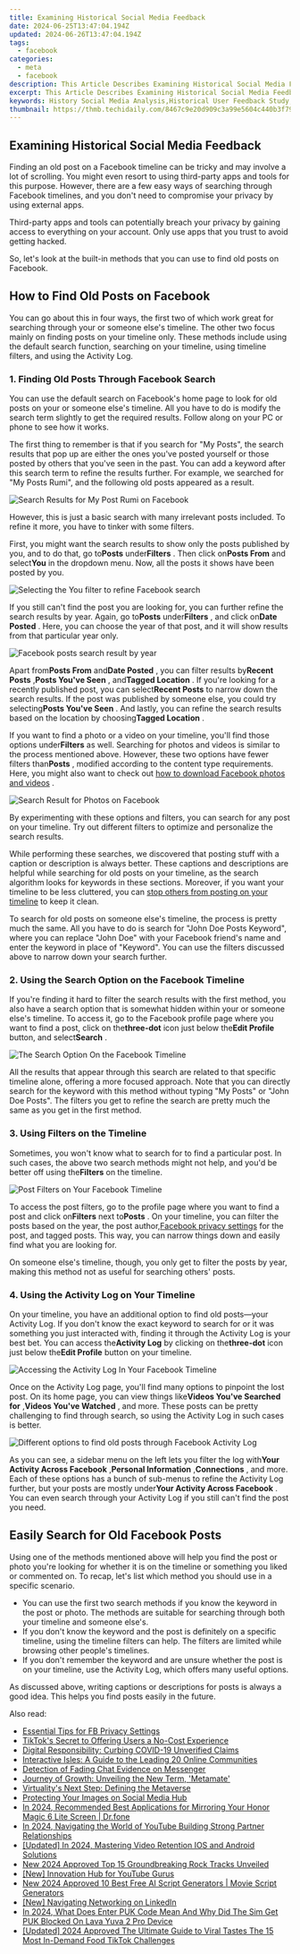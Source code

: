 ```yaml
---
title: Examining Historical Social Media Feedback
date: 2024-06-25T13:47:04.194Z
updated: 2024-06-26T13:47:04.194Z
tags:
  - facebook
categories:
  - meta
  - facebook
description: This Article Describes Examining Historical Social Media Feedback
excerpt: This Article Describes Examining Historical Social Media Feedback
keywords: History Social Media Analysis,Historical User Feedback Study,Social Media Insights Past,Feedback Trends Over Time,Social Networks Retrospective,Digital Age Reviews Examined,Historic Feedback Assessment
thumbnail: https://thmb.techidaily.com/8467c9e20d909c3a99e5604c440b3f79e42d4e9a9f150048899a6b75835712f0.jpg
---
```


## Examining Historical Social Media Feedback

 Finding an old post on a Facebook timeline can be tricky and may involve a lot of scrolling. You might even resort to using third-party apps and tools for this purpose. However, there are a few easy ways of searching through Facebook timelines, and you don't need to compromise your privacy by using external apps.

 Third-party apps and tools can potentially breach your privacy by gaining access to everything on your account. Only use apps that you trust to avoid getting hacked.

 So, let's look at the built-in methods that you can use to find old posts on Facebook.

## How to Find Old Posts on Facebook

 You can go about this in four ways, the first two of which work great for searching through your or someone else's timeline. The other two focus mainly on finding posts on your timeline only. These methods include using the default search function, searching on your timeline, using timeline filters, and using the Activity Log.

### 1\. Finding Old Posts Through Facebook Search

 You can use the default search on Facebook's home page to look for old posts on your or someone else's timeline. All you have to do is modify the search term slightly to get the required results. Follow along on your PC or phone to see how it works.

 The first thing to remember is that if you search for "My Posts", the search results that pop up are either the ones you've posted yourself or those posted by others that you've seen in the past. You can add a keyword after this search term to refine the results further. For example, we searched for "My Posts Rumi", and the following old posts appeared as a result.

![Search Results for My Post Rumi on Facebook](https://static1.makeuseofimages.com/wordpress/wp-content/uploads/2022/05/Search-Results-for-My-Post-Rumi-on-Facebook.jpg)

 However, this is just a basic search with many irrelevant posts included. To refine it more, you have to tinker with some filters.

 First, you might want the search results to show only the posts published by you, and to do that, go to**Posts** under**Filters** . Then click on**Posts From** and select**You** in the dropdown menu. Now, all the posts it shows have been posted by you.

![Selecting the You filter to refine Facebook search](https://static1.makeuseofimages.com/wordpress/wp-content/uploads/2022/05/Selecting-the-You-filter-to-refine-Facebook-search.jpg)

 If you still can't find the post you are looking for, you can further refine the search results by year. Again, go to**Posts** under**Filters** , and click on**Date Posted** . Here, you can choose the year of that post, and it will show results from that particular year only.

![Facebook posts search result by year](https://static1.makeuseofimages.com/wordpress/wp-content/uploads/2022/05/Facebook-posts-search-result-by-year.jpg)

 Apart from**Posts From** and**Date Posted** , you can filter results by**Recent Posts** ,**Posts You've Seen** , and**Tagged Location** . If you're looking for a recently published post, you can select**Recent Posts** to narrow down the search results. If the post was published by someone else, you could try selecting**Posts You've Seen** . And lastly, you can refine the search results based on the location by choosing**Tagged Location** .

 If you want to find a photo or a video on your timeline, you'll find those options under**Filters** as well. Searching for photos and videos is similar to the process mentioned above. However, these two options have fewer filters than**Posts** , modified according to the content type requirements. Here, you might also want to check out [how to download Facebook photos and videos](https://www.makeuseof.com/tag/7-ways-to-download-facebook-photos-videos-that-actually-still-work-in-2016/) .

![Search Result for Photos on Facebook](https://static1.makeuseofimages.com/wordpress/wp-content/uploads/2022/05/Search-Result-for-Photos-on-Facebook.jpg)

 By experimenting with these options and filters, you can search for any post on your timeline. Try out different filters to optimize and personalize the search results.

 While performing these searches, we discovered that posting stuff with a caption or description is always better. These captions and descriptions are helpful while searching for old posts on your timeline, as the search algorithm looks for keywords in these sections. Moreover, if you want your timeline to be less cluttered, you can [stop others from posting on your timeline](https://www.makeuseof.com/tag/stop-people-posting-facebook-timeline/) to keep it clean.

 To search for old posts on someone else's timeline, the process is pretty much the same. All you have to do is search for "John Doe Posts Keyword", where you can replace "John Doe" with your Facebook friend's name and enter the keyword in place of "Keyword". You can use the filters discussed above to narrow down your search further.

### 2\. Using the Search Option on the Facebook Timeline

 If you're finding it hard to filter the search results with the first method, you also have a search option that is somewhat hidden within your or someone else's timeline. To access it, go to the Facebook profile page where you want to find a post, click on the**three-dot** icon just below the**Edit Profile** button, and select**Search** .

![The Search Option On the Facebook Timeline](https://static1.makeuseofimages.com/wordpress/wp-content/uploads/2023/01/the-search-option-on-the-facebook-timeline.jpg)

 All the results that appear through this search are related to that specific timeline alone, offering a more focused approach. Note that you can directly search for the keyword with this method without typing "My Posts" or "John Doe Posts". The filters you get to refine the search are pretty much the same as you get in the first method.

### 3\. Using Filters on the Timeline

 Sometimes, you won't know what to search for to find a particular post. In such cases, the above two search methods might not help, and you'd be better off using the**Filters** on the timeline.

![Post Filters on Your Facebook Timeline](https://static1.makeuseofimages.com/wordpress/wp-content/uploads/2023/01/post-filters-on-your-facebook-timeline.jpg)

 To access the post filters, go to the profile page where you want to find a post and click on**Filters** next to**Posts** . On your timeline, you can filter the posts based on the year, the post author,[Facebook privacy settings](https://www.makeuseof.com/facebook-privacy-settings-you-should-change/) for the post, and tagged posts. This way, you can narrow things down and easily find what you are looking for.

 On someone else's timeline, though, you only get to filter the posts by year, making this method not as useful for searching others' posts.

### 4\. Using the Activity Log on Your Timeline

 On your timeline, you have an additional option to find old posts—your Activity Log. If you don't know the exact keyword to search for or it was something you just interacted with, finding it through the Activity Log is your best bet. You can access the**Activity Log** by clicking on the**three-dot** icon just below the**Edit Profile** button on your timeline.

![Accessing the Activity Log In Your Facebook Timeline](https://static1.makeuseofimages.com/wordpress/wp-content/uploads/2023/02/accessing-the-activity-log-in-your-facebook-timeline-1.jpg)

 Once on the Activity Log page, you'll find many options to pinpoint the lost post. On its home page, you can view things like**Videos You've Searched for** ,**Videos You've Watched** , and more. These posts can be pretty challenging to find through search, so using the Activity Log in such cases is better.

![Different options to find old posts through Facebook Activity Log](https://static1.makeuseofimages.com/wordpress/wp-content/uploads/2023/10/different-options-to-find-old-posts-through-facebook-activity-log.jpg)

 As you can see, a sidebar menu on the left lets you filter the log with**Your Activity Across Facebook** ,**Personal Information** ,**Connections** , and more. Each of these options has a bunch of sub-menus to refine the Activity Log further, but your posts are mostly under**Your Activity Across Facebook** . You can even search through your Activity Log if you still can't find the post you need.

## Easily Search for Old Facebook Posts

 Using one of the methods mentioned above will help you find the post or photo you're looking for whether it is on the timeline or something you liked or commented on. To recap, let's list which method you should use in a specific scenario.

* You can use the first two search methods if you know the keyword in the post or photo. The methods are suitable for searching through both your timeline and someone else's.
* If you don't know the keyword and the post is definitely on a specific timeline, using the timeline filters can help. The filters are limited while browsing other people's timelines.
* If you don't remember the keyword and are unsure whether the post is on your timeline, use the Activity Log, which offers many useful options.

 As discussed above, writing captions or descriptions for posts is always a good idea. This helps you find posts easily in the future.


<ins class="adsbygoogle"
     style="display:block"
     data-ad-format="autorelaxed"
     data-ad-client="ca-pub-7571918770474297"
     data-ad-slot="1223367746"></ins>



<ins class="adsbygoogle"
     style="display:block"
     data-ad-client="ca-pub-7571918770474297"
     data-ad-slot="8358498916"
     data-ad-format="auto"
     data-full-width-responsive="true"></ins>

<span class="atpl-alsoreadstyle">Also read:</span>
<div><ul>
<li><a href="https://facebook.techidaily.com/essential-tips-for-fb-privacy-settings/"><u>Essential Tips for FB Privacy Settings</u></a></li>
<li><a href="https://facebook.techidaily.com/tiktoks-secret-to-offering-users-a-no-cost-experience/"><u>TikTok's Secret to Offering Users a No-Cost Experience</u></a></li>
<li><a href="https://facebook.techidaily.com/digital-responsibility-curbing-covid-19-unverified-claims/"><u>Digital Responsibility: Curbing COVID-19 Unverified Claims</u></a></li>
<li><a href="https://facebook.techidaily.com/interactive-isles-a-guide-to-the-leading-20-online-communities/"><u>Interactive Isles: A Guide to the Leading 20 Online Communities</u></a></li>
<li><a href="https://facebook.techidaily.com/detection-of-fading-chat-evidence-on-messenger/"><u>Detection of Fading Chat Evidence on Messenger</u></a></li>
<li><a href="https://facebook.techidaily.com/journey-of-growth-unveiling-the-new-term-metamate/"><u>Journey of Growth: Unveiling the New Term, 'Metamate'</u></a></li>
<li><a href="https://facebook.techidaily.com/virtualitys-next-step-defining-the-metaverse/"><u>Virtuality's Next Step: Defining the Metaverse</u></a></li>
<li><a href="https://facebook.techidaily.com/protecting-your-images-on-social-media-hub/"><u>Protecting Your Images on Social Media Hub</u></a></li>
<li><a href="https://screen-mirror.techidaily.com/in-2024-recommended-best-applications-for-mirroring-your-honor-magic-6-lite-screen-drfone-by-drfone-android/"><u>In 2024, Recommended Best Applications for Mirroring Your Honor Magic 6 Lite Screen | Dr.fone</u></a></li>
<li><a href="https://youtube-stream.techidaily.com/in-2024-navigating-the-world-of-youtube-building-strong-partner-relationships/"><u>In 2024, Navigating the World of YouTube  Building Strong Partner Relationships</u></a></li>
<li><a href="https://tiktok-videos.techidaily.com/updated-in-2024-mastering-video-retention-ios-and-android-solutions/"><u>[Updated] In 2024, Mastering Video Retention  IOS and Android Solutions</u></a></li>
<li><a href="https://audio-editing.techidaily.com/new-2024-approved-top-15-groundbreaking-rock-tracks-unveiled/"><u>New 2024 Approved Top 15 Groundbreaking Rock Tracks Unveiled</u></a></li>
<li><a href="https://facebook-video-share.techidaily.com/new-innovation-hub-for-youtube-gurus/"><u>[New] Innovation Hub for YouTube Gurus</u></a></li>
<li><a href="https://ai-voice-clone.techidaily.com/new-2024-approved-10-best-free-ai-script-generators-movie-script-generators/"><u>New 2024 Approved 10 Best Free AI Script Generators | Movie Script Generators</u></a></li>
<li><a href="https://extra-skills.techidaily.com/new-navigating-networking-on-linkedin/"><u>[New] Navigating Networking on LinkedIn</u></a></li>
<li><a href="https://sim-unlock.techidaily.com/in-2024-what-does-enter-puk-code-mean-and-why-did-the-sim-get-puk-blocked-on-lava-yuva-2-pro-device-by-drfone-android/"><u>In 2024, What Does Enter PUK Code Mean And Why Did The Sim Get PUK Blocked On Lava Yuva 2 Pro Device</u></a></li>
<li><a href="https://tiktok-videos.techidaily.com/updated-2024-approved-the-ultimate-guide-to-viral-tastes-the-15-most-in-demand-food-tiktok-challenges/"><u>[Updated] 2024 Approved  The Ultimate Guide to Viral Tastes  The 15 Most In-Demand Food TikTok Challenges</u></a></li>
</ul></div>
